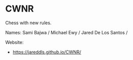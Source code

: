 # CWNR

Chess with new rules.

Names: Sami Bajwa /
Michael Ewy /
Jared De Los Santos /

Website:
- https://jareddls.github.io/CWNR/